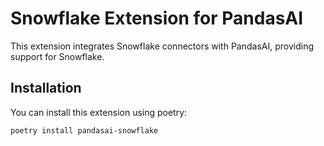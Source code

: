# Snowflake Extension for PandasAI

This extension integrates Snowflake connectors with PandasAI, providing support for Snowflake.

## Installation

You can install this extension using poetry:

```bash
poetry install pandasai-snowflake
```
